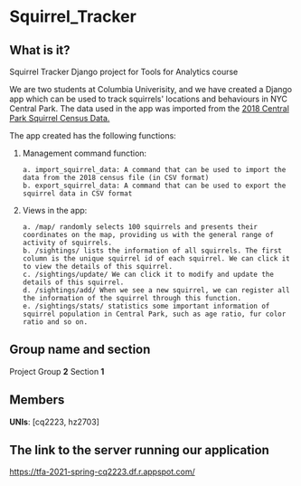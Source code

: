 # Squirrel_Tracker

## What is it?

Squirrel Tracker Django project for Tools for Analytics course

We are two students at Columbia Univerisity, and we have created a Django app which can be used to track squirrels' locations and behaviours in NYC Central Park. The data used in the app was imported from the [2018 Central Park Squirrel Census Data.](https://data.cityofnewyork.us/Environment/2018-Central-Park-Squirrel-Census-Squirrel-Data/vfnx-vebw)


The app created has the following functions:
1. Management command function: 
      
       a. import_squirrel_data: A command that can be used to import the data from the 2018 census file (in CSV format) 
       b. export_squirrel_data: A command that can be used to export the squirrel data in CSV format
       
2. Views in the app:

       a. /map/ randomly selects 100 squirrels and presents their coordinates on the map, providing us with the general range of activity of squirrels.
       b. /sightings/ lists the information of all squirrels. The first column is the unique squirrel id of each squirrel. We can click it to view the details of this squirrel.
       c. /sightings/update/ We can click it to modify and update the details of this squirrel.
       d. /sightings/add/ When we see a new squirrel, we can register all the information of the squirrel through this function.
       e. /sightings/stats/ statistics some important information of squirrel population in Central Park, such as age ratio, fur color ratio and so on.



## Group name and section
Project Group **2**
Section **1**
## Members
**UNIs**: [cq2223, hz2703] 

## The link to the server running our application
https://tfa-2021-spring-cq2223.df.r.appspot.com/

 
